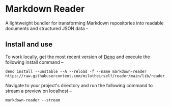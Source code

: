 # Markdown Reader

A lightweight bundler for transforming Markdown repositories into readable documents and structured JSON data –

<!--
## Disclaimer

[...]
-->

## Install and use

To work locally, get the most recent version of [Deno][deon:install] and execute the following install command –

```console
deno install --unstable --A --reload -f --name markdown-reader https://raw.githubusercontent.com/milotheirself/reader/main/lib/reader.ts
```

Navigate to your project's directory and run the following command to stream a preview on localhost –

```console
markdown-reader --stream
```

[deon:install]: https://deno.land/manual/getting_started/installation
